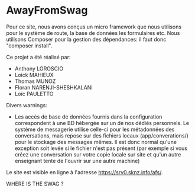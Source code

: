 AwayFromSwag
============

Pour ce site, nous avons conçus un micro framework que nous utilisons pour le système de route, la base de données les formulaires etc.
Nous utilisons Composer pour la gestion des dépendances: il faut donc "composer install".

Ce projet a été réalisé par:
- Anthony LOROSCIO
- Loick MAHIEUX
- Thomas MUNOZ
- Floran NARENJI-SHESHKALANI
- Loïc PAULETTO

Divers warnings:
- Les accès de base de données fournis dans la configuration correspondent à une BD hébergée sur un de nos dédiés personnels. Le système de messagerie utilise celle-ci pour les métadonnées des conversations, mais repose sur des fichiers locaux (app/converations/) pour le stockage des messages mêmes. Il est donc normal qu'une exception soit levée si le fichier n'est pas présent (par exemple si vous créez une conversation sur votre copie locale sur site et qu'un autre enseignant tente de l'ouvrir sur une autre machine)

Le site est visible en ligne à l'adresse https://srv0.sknz.info/afs/.

WHERE IS THE SWAG ?

